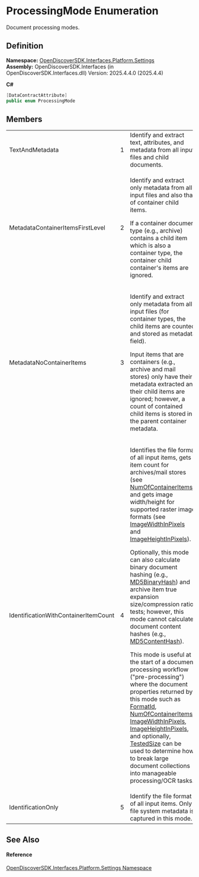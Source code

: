 # ProcessingMode Enumeration


Document processing modes.



## Definition
**Namespace:** <a href="a4de3d25-b44d-10c7-9f7b-6e96e612f300">OpenDiscoverSDK.Interfaces.Platform.Settings</a>  
**Assembly:** OpenDiscoverSDK.Interfaces (in OpenDiscoverSDK.Interfaces.dll) Version: 2025.4.4.0 (2025.4.4)

**C#**
``` C#
[DataContractAttribute]
public enum ProcessingMode
```



## Members
<table>
<tr>
<td>TextAndMetadata</td>
<td>1</td>
<td>Identify and extract text, attributes, and metadata from all input files and child documents.</td></tr>
<tr>
<td>MetadataContainerItemsFirstLevel</td>
<td>2</td>
<td><p>Identify and extract only metadata from all input files and also that of container child items.</p><p>

If a container document type (e.g., archive) contains a child item which is also a container type, the container child container's items are ignored.</p></td></tr>
<tr>
<td>MetadataNoContainerItems</td>
<td>3</td>
<td><p>Identify and extract only metadata from all input files (for container types, the child items are counted and stored as metadata field).</p><p>

Input items that are containers (e.g., archive and mail stores) only have their metadata extracted and their child items are ignored; however, a count of contained child items is stored in the parent container metadata.</p></td></tr>
<tr>
<td>IdentificationWithContainerItemCount</td>
<td>4</td>
<td><p>Identifies the file format of all input items, gets item count for archives/mail stores (see <a href="d38620bc-808f-c7c6-0860-2f23b54d91bf">NumOfContainerItems</a>), and gets image width/height for supported raster image formats (see <a href="4335baa7-16fe-5fc8-5820-c98f05f97c68">ImageWidthInPixels</a> and <a href="638ed11e-7895-6b0b-b76a-5497bff19765">ImageHeightInPixels</a>).</p><p>

Optionally, this mode can also calculate binary document hashing (e.g., <a href="03e32e6c-5276-9c31-cda2-58f69c176411">MD5BinaryHash</a>) and archive item true expansion size/compression ratio tests; however, this mode cannot calculate document content hashes (e.g., <a href="79c70de0-b9e0-0b16-a0b5-06486db71585">MD5ContentHash</a>).</p><p>

This mode is useful at the start of a document processing workflow ("pre-processing") where the document properties returned by this mode such as <a href="04a7f5f8-7155-e7aa-f716-b1e9e0b016b2">FormatId</a>, <a href="d38620bc-808f-c7c6-0860-2f23b54d91bf">NumOfContainerItems</a>, <a href="4335baa7-16fe-5fc8-5820-c98f05f97c68">ImageWidthInPixels</a>, <a href="638ed11e-7895-6b0b-b76a-5497bff19765">ImageHeightInPixels</a>, and optionally, <a href="11974ac9-104d-15f2-34a9-fc8a53348a61">TestedSize</a> can be used to determine how to break large document collections into manageable processing/OCR tasks.</p></td></tr>
<tr>
<td>IdentificationOnly</td>
<td>5</td>
<td>Identify the file format of all input items. Only file system metadata is captured in this mode.</td></tr>
</table>

## See Also


#### Reference
<a href="a4de3d25-b44d-10c7-9f7b-6e96e612f300">OpenDiscoverSDK.Interfaces.Platform.Settings Namespace</a>  
